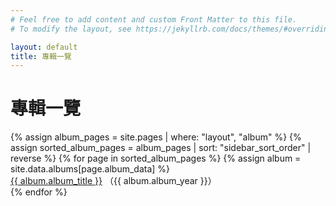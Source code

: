 ```yaml
---
# Feel free to add content and custom Front Matter to this file.
# To modify the layout, see https://jekyllrb.com/docs/themes/#overriding-theme-defaults

layout: default
title: 專輯一覽
---
```


<div class="content">
<h1>專輯一覽</h1>
<ul class="album-list">
  {% assign album_pages = site.pages | where: "layout", "album" %}
  {% assign sorted_album_pages = album_pages | sort: "sidebar_sort_order" | reverse %}
  {% for page in sorted_album_pages %}
    {% assign album = site.data.albums[page.album_data] %}
    <li>
      <a href="{{ page.url | relative_url }}">{{ album.album_title }}</a>
      <span class="album-year">（{{ album.album_year }}）</span>
    </li>
  {% endfor %}
</ul>
</div>
<style>
.album-list {
  list-style: none;
  padding: 0;
}

.album-list li {
  margin: 0.5rem 0;
  font-size: 1rem;
}

.album-list a {
  color: #333;
  text-decoration: none;
  font-weight: bold;
}

.album-list a:hover {
  text-decoration: underline;
}

.album-year {
  color: #777;
  font-size: 0.9rem;
  margin-left: 0.5rem;
}
</style>

